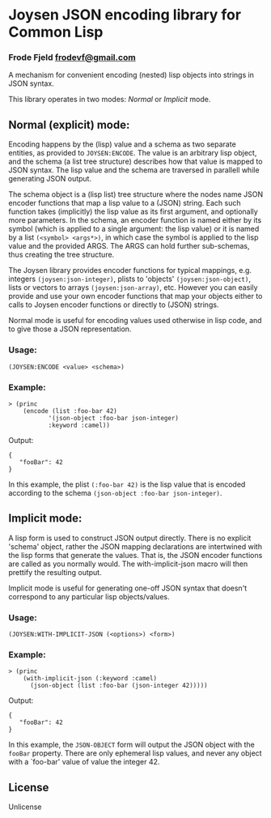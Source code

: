 # Joysen JSON encoding library for Common Lisp
### Frode Fjeld <frodevf@gmail.com>

A mechanism for convenient encoding (nested) lisp objects into strings
in JSON syntax.

This library operates in two modes: *Normal* or *Implicit* mode.

## Normal (explicit) mode:

Encoding happens by the (lisp) value and a schema as two separate
entities, as provided to `JOYSEN:ENCODE`. The value is an arbitrary
lisp object, and the schema (a list tree structure) describes how that
value is mapped to JSON syntax. The lisp value and the schema are
traversed in parallell while generating JSON output.

The schema object is a (lisp list) tree structure where the nodes name
JSON encoder functions that map a lisp value to a (JSON) string. Each
such function takes (implicitly) the lisp value as its first argument,
and optionally more parameters. In the schema, an encoder function is
named either by its symbol (which is applied to a single argument: the
lisp value) or it is named by a list `(<symbol> <args*>)`, in which
case the symbol is applied to the lisp value and the provided
ARGS. The ARGS can hold further sub-schemas, thus creating the tree
structure.

The Joysen library provides encoder functions for typical mappings,
e.g. integers `(joysen:json-integer)`, plists to 'objects'
`(joysen:json-object)`, lists or vectors to arrays
`(joysen:json-array)`, etc. However you can easily provide and use
your own encoder functions that map your objects either to calls to
Joysen encoder functions or directly to (JSON) strings.

Normal mode is useful for encoding values used otherwise in lisp code,
and to give those a JSON representation.

### Usage:

	(JOYSEN:ENCODE <value> <schema>)
  
### Example:

	> (princ
        (encode (list :foo-bar 42)
               '(json-object :foo-bar json-integer)
               :keyword :camel))

Output:

    {
       "fooBar": 42
    }

In this example, the plist `(:foo-bar 42)` is the lisp value that is
encoded according to the schema `(json-object :foo-bar json-integer)`.

## Implicit mode:

A lisp form is used to construct JSON output directly. There is no
explicit 'schema' object, rather the JSON mapping declarations are
intertwined with the lisp forms that generate the values. That is, the
JSON encoder functions are called as you normally would. The
with-implicit-json macro will then prettify the resulting output.

Implicit mode is useful for generating one-off JSON syntax that
doesn't correspond to any particular lisp objects/values.

### Usage:

	(JOYSEN:WITH-IMPLICIT-JSON (<options>) <form>)
	
### Example:

	> (princ
        (with-implicit-json (:keyword :camel)
          (json-object (list :foo-bar (json-integer 42)))))
	  
Output:

    {
       "fooBar": 42
    }

In this example, the `JSON-OBJECT` form will output the JSON object
with the `fooBar` property. There are only ephemeral lisp values, and
never any object with a `foo-bar' value of value the integer 42.


## License

Unlicense

